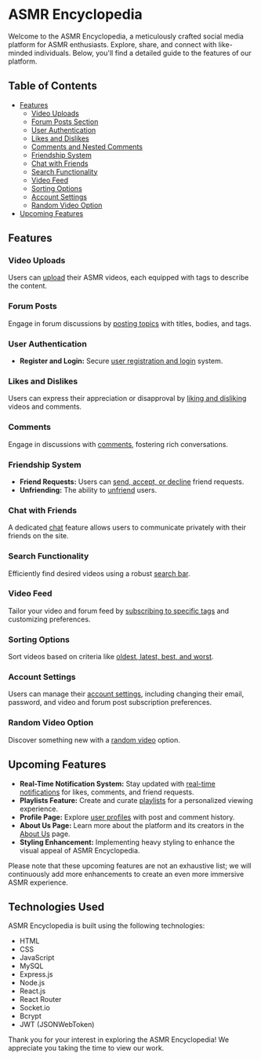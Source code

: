 # ASMR Encyclopedia

Welcome to the ASMR Encyclopedia, a meticulously crafted social media platform for ASMR enthusiasts. Explore, share, and connect with like-minded individuals. Below, you'll find a detailed guide to the features of our platform.

## Table of Contents
- [Features](#features)
  - [Video Uploads](#video-uploads)
  - [Forum Posts Section](#forum-posts)
  - [User Authentication](#user-authentication)
  - [Likes and Dislikes](#likes-and-dislikes)
  - [Comments and Nested Comments](#comments)
  - [Friendship System](#friendship-system)
  - [Chat with Friends](#chat-with-friends)
  - [Search Functionality](#search-functionality)
  - [Video Feed](#video-feed)
  - [Sorting Options](#sorting-options)
  - [Account Settings](#account-settings)
  - [Random Video Option](#random-video)
- [Upcoming Features](#upcoming-features)

## Features

### Video Uploads
Users can [upload](#video-uploads) their ASMR videos, each equipped with tags to describe the content.

### Forum Posts
Engage in forum discussions by [posting topics](#forum-posts) with titles, bodies, and tags.

### User Authentication
- **Register and Login:** Secure [user registration and login](#user-authentication) system.

### Likes and Dislikes
Users can express their appreciation or disapproval by [liking and disliking](#likes-and-dislikes) videos and comments.

### Comments
Engage in discussions with [comments](#comments), fostering rich conversations.

### Friendship System
- **Friend Requests:** Users can [send, accept, or decline](#friendship-system) friend requests.
- **Unfriending:** The ability to [unfriend](#friendship-system) users.

### Chat with Friends
A dedicated [chat](#chat-with-friends) feature allows users to communicate privately with their friends on the site.

### Search Functionality
Efficiently find desired videos using a robust [search bar](#search-functionality).

### Video Feed
Tailor your video and forum feed by [subscribing to specific tags](#video-feed) and customizing preferences.

### Sorting Options
Sort videos based on criteria like [oldest, latest, best, and worst](#sorting-options).

### Account Settings
Users can manage their [account settings](#account-settings), including changing their email, password, and video and forum post subscription preferences.

### Random Video Option
Discover something new with a [random video](#random-video) option.

## Upcoming Features

- **Real-Time Notification System:** Stay updated with [real-time notifications](#upcoming-features) for likes, comments, and friend requests.
- **Playlists Feature:** Create and curate [playlists](#upcoming-features) for a personalized viewing experience.
- **Profile Page:** Explore [user profiles](#upcoming-features) with post and comment history.
- **About Us Page:** Learn more about the platform and its creators in the [About Us](#upcoming-features) page.
- **Styling Enhancement:** Implementing heavy styling to enhance the visual appeal of ASMR Encyclopedia.

Please note that these upcoming features are not an exhaustive list; we will continuously add more enhancements to create an even more immersive ASMR experience.

## Technologies Used

ASMR Encyclopedia is built using the following technologies:

- HTML
- CSS
- JavaScript
- MySQL
- Express.js
- Node.js
- React.js
- React Router
- Socket.io
- Bcrypt
- JWT (JSONWebToken)

Thank you for your interest in exploring the ASMR Encyclopedia! We appreciate you taking the time to view our work. 
